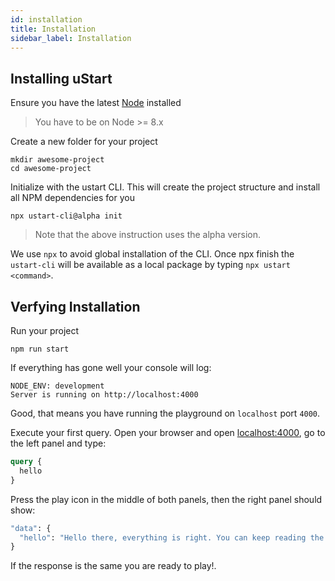 ```yaml
---
id: installation
title: Installation
sidebar_label: Installation
---
```


## Installing uStart

Ensure you have the latest [Node](https://nodejs.org/en/download/) installed

> You have to be on Node >= 8.x

Create a new folder for your project
```shell
mkdir awesome-project
cd awesome-project
```

Initialize with the ustart CLI. This will create the project structure and
install all NPM dependencies for you
```shell
npx ustart-cli@alpha init
```

> Note that the above instruction uses the alpha version.

We use `npx` to avoid global installation of the CLI. Once npx finish the `ustart-cli` will be available as a local package by typing `npx ustart <command>`.

## Verfying Installation

Run your project
```shell
npm run start
```

If everything has gone well your console will log:
```
NODE_ENV: development
Server is running on http://localhost:4000
```

Good, that means you have running the playground on `localhost` port `4000`.

Execute your first query. Open your browser and open [localhost:4000](http://localhost:4000), go to the left panel and type:
```graphql
query {
  hello
}
```

Press the play icon in the middle of both panels, then the right panel should show:
```graphql
"data": {
  "hello": "Hello there, everything is right. You can keep reading the docs!"
}
```

If the response is the same you are ready to play!.
